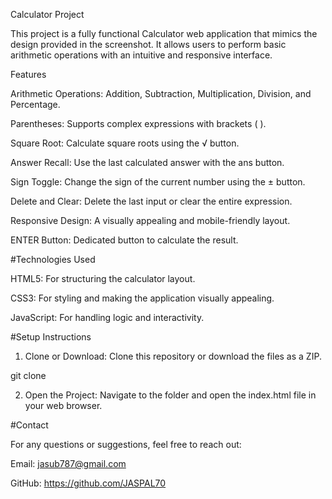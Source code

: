 Calculator Project

This project is a fully functional Calculator web application that mimics the design provided in the screenshot. It allows users to perform basic arithmetic operations with an intuitive and responsive interface.

Features

Arithmetic Operations: Addition, Subtraction, Multiplication, Division, and Percentage.

Parentheses: Supports complex expressions with brackets ( ).

Square Root: Calculate square roots using the √ button.

Answer Recall: Use the last calculated answer with the ans button.

Sign Toggle: Change the sign of the current number using the ± button.

Delete and Clear: Delete the last input or clear the entire expression.

Responsive Design: A visually appealing and mobile-friendly layout.

ENTER Button: Dedicated button to calculate the result.



#Technologies Used

HTML5: For structuring the calculator layout.

CSS3: For styling and making the application visually appealing.

JavaScript: For handling logic and interactivity.



#Setup Instructions

1. Clone or Download: Clone this repository or download the files as a ZIP.

git clone <repository-url>


2. Open the Project: Navigate to the folder and open the index.html file in your web browser.



#Contact

For any questions or suggestions, feel free to reach out:

Email: jasub787@gmail.com

GitHub: https://github.com/JASPAL70